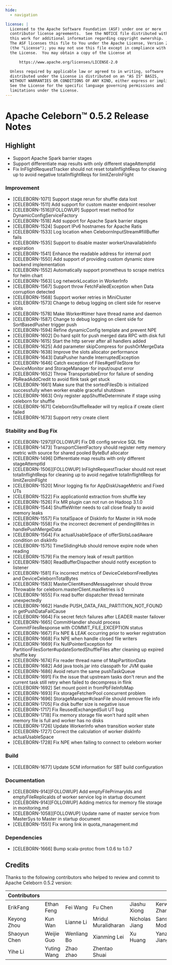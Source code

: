 ```yaml
---
hide:
  - navigation

license: |
  Licensed to the Apache Software Foundation (ASF) under one or more
  contributor license agreements.  See the NOTICE file distributed with
  this work for additional information regarding copyright ownership.
  The ASF licenses this file to You under the Apache License, Version 2.0
  (the "License"); you may not use this file except in compliance with
  the License.  You may obtain a copy of the License at

      https://www.apache.org/licenses/LICENSE-2.0

  Unless required by applicable law or agreed to in writing, software
  distributed under the License is distributed on an "AS IS" BASIS,
  WITHOUT WARRANTIES OR CONDITIONS OF ANY KIND, either express or implied.
  See the License for the specific language governing permissions and
  limitations under the License.
---
```


# Apache Celeborn™ 0.5.2 Release Notes

## Highlight

- Support Apache Spark barrier stages
- Support differentiate map results with only different stageAttemptId
- Fix InFlightRequestTracker should not reset totalInflightReqs for cleaning up to avoid negative totalInflightReqs for limitZeroInFlight

### Improvement

- [CELEBORN-1071] Support stage rerun for shuffle data lost
- [CELEBORN-1511] Add support for custom master endpoint resolver
- [CELEBORN-1516][FOLLOWUP] Support reset method for DynamicConfigServiceFactory
- [CELEBORN-1518] Add support for Apache Spark barrier stages
- [CELEBORN-1524] Support IPv6 hostnames for Apache Ratis
- [CELEBORN-1533] Log location when CelebornInputStream#fillBuffer fails
- [CELEBORN-1535] Support to disable master workerUnavailableInfo expiration
- [CELEBORN-1541] Enhance the readable address for internal port
- [CELEBORN-1550] Add support of providing custom dynamic store backend implementation
- [CELEBORN-1552] Automatically support prometheus to scrape metrics for helm chart
- [CELEBORN-1563] Log networkLocation in WorkerInfo
- [CELEBORN-1567] Support throw FetchFailedException when Data corruption detected
- [CELEBORN-1568] Support worker retries in MiniCluster
- [CELEBORN-1573] Change to debug logging on client side for reserve slots
- [CELEBORN-1578] Make Worker#timer have thread name and daemon
- [CELEBORN-1587] Change to debug logging on client side for SortBasedPusher trigger push
- [CELEBORN-1594] Refine dynamicConfig template and prevent NPE
- [CELEBORN-1602] Do hard split for push merged data RPC with disk full
- [CELEBORN-1615] Start the http server after all handlers added
- [CELEBORN-1625] Add parameter skipCompress for pushOrMergeData
- [CELEBORN-1638] Improve the slots allocator performance
- [CELEBORN-1643] DataPusher handle InterruptedException
- [CELEBORN-1646] Catch exception of Files#getFileStore for DeviceMonitor and StorageManager for input/ouput error
- [CELEBORN-1652] Throw TransportableError for failure of sending PbReadAddCredit to avoid flink task get stuck
- [CELEBORN-1661] Make sure that the sortedFilesDb is initialized successfully when worker enable graceful shutdown
- [CELEBORN-1663] Only register appShuffleDeterminate if stage using celeborn for shuffle
- [CELEBORN-1671] CelebornShuffleReader will try replica if create client failed
- [CELEBORN-1673] Support retry create client

### Stability and Bug Fix

- [CELEBORN-1297][FOLLOWUP] Fix DB config service SQL file
- [CELEBORN-1473] TransportClientFactory should register netty memory metric with source for shared pooled ByteBuf allocator
- [CELEBORN-1496] Differentiate map results with only different stageAttemptId
- [CELEBORN-1506][FOLLOWUP] InFlightRequestTracker should not reset totalInflightReqs for cleaning up to avoid negative totalInflightReqs for limitZeroInFlight
- [CELEBORN-1520] Minor logging fix for AppDiskUsageMetric and Fixed UTs
- [CELEBORN-1522] Fix applicationId extraction from shuffle key
- [CELEBORN-1526] Fix MR plugin can not run on Hadoop 3.1.0
- [CELEBORN-1544] ShuffleWriter needs to call close finally to avoid memory leaks
- [CELEBORN-1557] Fix totalSpace of DiskInfo for Master in HA mode
- [CELEBORN-1558] Fix the incorrect decrement of pendingWrites in handlePushMergeData
- [CELEBORN-1564] Fix actualUsableSpace of offerSlotsLoadAware condition on diskInfo
- [CELEBORN-1575] TimeSlidingHub should remove expire node when reading
- [CELEBORN-1579] Fix the memory leak of result partition
- [CELEBORN-1580] ReadBufferDispacther should notify exception to listener
- [CELEBORN-1581] Fix incorrect metrics of DeviceCelebornFreeBytes and DeviceCelebornTotalBytes
- [CELEBORN-1583] MasterClient#sendMessageInner should throw Throwable for celeborn.masterClient.maxRetries is 0
- [CELEBORN-1655] Fix read buffer dispatcher thread terminate unexpectedly
- [CELEBORN-1662] Handle PUSH_DATA_FAIL_PARTITION_NOT_FOUND in getPushDataFailCause
- [CELEBORN-1664] Fix secret fetch failures after LEADER master failover
- [CELEBORN-1665] CommitHandler should process CommitFilesResponse with COMMIT_FILE_EXCEPTION status
- [CELEBORN-1667] Fix NPE & LEAK occurring prior to worker registration
- [CELEBORN-1668] Fix NPE when handle closed file writers
- [CELEBORN-1669] Fix NullPointerException for PartitionFilesSorter#updateSortedShuffleFiles after cleaning up expired shuffle key
- [CELEBORN-1674] Fix reader thread name of MapPartitionData
- [CELEBORN-1682] Add java tools.jar into classpath for JVM quake
- [CELEBORN-1686] Avoid return the same pushTaskQueue
- [CELEBORN-1691] Fix the issue that upstream tasks don't rerun and the current task still retry when failed to decompress in flink
- [CELEBORN-1692] Set mount point in fromPbFileInfoMap
- [CELEBORN-1693] Fix storageFetcherPool concurrent problem
- [CELEBORN-1696] StorageManager#cleanFile should remove file info
- [CELEBORN-1705] Fix disk buffer size is negative issue
- [CELEBORN-1717] Fix ReusedExchangedSuit UT bug
- [CELEBORN-1718] Fix memory storage file won't hard split when memory file is full and worker has no disks
- [CELEBORN-1726] Update WorkerInfo when transition worker state
- [CELEBORN-1727] Correct the calculation of worker diskInfo actualUsableSpace
- [CELEBORN-1728] Fix NPE when failing to connect to celeborn worker

### Build

- [CELEBORN-1677] Update SCM information for SBT build configuration

### Documentation

- [CELEBORN-914][FOLLOWUP] Add emptyFilePrimaryIds and emptyFileReplicaIds of worker service log in startup document
- [CELEBORN-914][FOLLOWUP] Adding metrics for memory file storage in monitoring.md
- [CELEBORN-1058][FOLLOWUP] Update name of master service from MasterSys to Master in startup document
- [CELEBORN-1551] Fix wrong link in quota_management.md

### Dependencies

- [CELEBORN-1666] Bump scala-protoc from 1.0.6 to 1.0.7

## Credits

Thanks to the following contributors who helped to review and commit to Apache Celeborn 0.5.2 version:

| Contributors |             |             |                     |                |              |
|--------------|-------------|-------------|---------------------|----------------|--------------|
| ErikFang     | Ethan Feng  | Fei Wang    | Fu Chen             | Jiashu Xiong   | Kerwin Zhang |
| Keyong Zhou  | Kun Wan     | Lianne Li   | Mridul Muralidharan | Nicholas Jiang | Sanskar Modi |
| Shaoyun Chen | Weijie Guo  | Wenliang Bo | Xianming Lei        | Xu Huang       | Yanze Jiang  |
| Yihe Li      | Yuting Wang | Zhao zhao   | Zhentao Shuai       |                |              |
